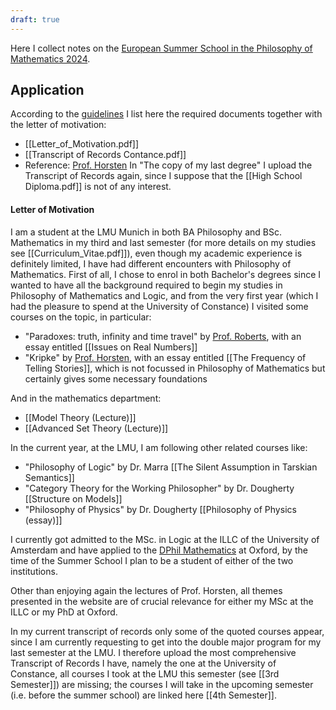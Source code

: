 ```yaml
---
draft: true
---
```


Here I collect notes on the [European Summer School in the Philosophy of Mathematics 2024]([https://summerschool-ivc.univie.ac.at](https://summerschool-ivc.univie.ac.at/)).
## Application
According to the [guidelines](https://summerschool-ivc.univie.ac.at/application/) I list here the required documents together with the letter of motivation:
- [[Letter_of_Motivation.pdf]]
- [[Transcript of Records Contance.pdf]]
- Reference: [Prof. Horsten](https://www.philosophie.uni-konstanz.de/horsten/leon-horsten/)
In "The copy of my last degree" I upload the Transcript of Records again, since I suppose that the [[High School Diploma.pdf]] is not of any interest.
#### Letter of Motivation
I am a student at the LMU Munich in both BA Philosophy and BSc. Mathematics in my third and last semester (for more details on my studies see [[Curriculum_Vitae.pdf]]), even though my academic experience is definitely limited, I have had different encounters with Philosophy of Mathematics. First of all, I chose to enrol in both Bachelor's degrees since I wanted to have all the background required to begin my studies in Philosophy of Mathematics and Logic, and from the very first year (which I had the pleasure to spend at the University of Constance) I visited some courses on the topic, in particular:
- "Paradoxes: truth, infinity and time travel" by [Prof. Roberts](https://www.philosophie.uni-konstanz.de/en/ag-leon-horsten/members-of-the-ag-horsten/academic-staff/sam-roberts/), with an essay entitled [[Issues on Real Numbers]]
- "Kripke" by [Prof. Horsten](https://www.philosophie.uni-konstanz.de/horsten/leon-horsten/), with an essay entitled [[The Frequency of Telling Stories]], which is not focussed in Philosophy of Mathematics but certainly gives some necessary foundations

And in the mathematics department:
- [[Model Theory (Lecture)]]
- [[Advanced Set Theory (Lecture)]]

In the current year, at the LMU, I am following other related courses like:
- "Philosophy of Logic" by Dr. Marra [[The Silent Assumption in Tarskian Semantics]]
- "Category Theory for the Working Philosopher" by Dr. Dougherty [[Structure on Models]]
- "Philosophy of Physics" by Dr. Dougherty [[Philosophy of Physics (essay)]]

I currently got admitted to the MSc. in Logic at the ILLC of the University of Amsterdam and have applied to the [DPhil Mathematics](https://www.ox.ac.uk/admissions/graduate/courses/dphil-mathematics) at Oxford, by the time of the Summer School I plan to be a student of either of the two institutions.

Other than enjoying again the lectures of Prof. Horsten, all themes presented in the website are of crucial relevance for either my MSc at the ILLC or my PhD at Oxford.

In my current transcript of records only some of the quoted courses appear, since I am currently requesting to get into the double major program for my last semester at the LMU. I therefore upload the most comprehensive Transcript of Records I have, namely the one at the University of Constance, all courses I took at the LMU this semester (see [[3rd Semester]]) are missing; the courses I will take in the upcoming semester (i.e. before the summer school) are linked here [[4th Semester]].